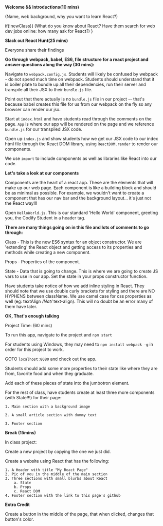 

**Welcome && Introductions(10 mins)**

(Name, web background, why you want to learn React?)

if(!newClass){
    (What do you know about React? Have them search for web dev jobs online: how many ask for React?)
}

**Slack out React Hunt(25 mins)**

Everyone share their findings

**Go through webpack, babel, ES6, file structure for a react project and answer questions along the way (30 mins):**

Navigate to `webpack.config.js`. Students will likely be confused by webpack - do not spend much time on webpack. Students should understand that it is boiler plate to bundle up all their dependencies, run their server and transpile all their JSX to their `bundle.js` file. 

Point out that there actually is no `bundle.js` file in our project -- that's because babel creates this file for us from our webpack on the fly so any browser can render our jsx.

Start at `index.html` and have students read through the comments on the page. `App` is where our app will be rendered on the page and we reference `bundle.js` for our transpiled JSX code.

Open up `index.js` and show students how we get our JSX code to our index html file through the React DOM library, using `ReactDOM.render` to render our components. 

We use `import` to include components as well as libraries like React into our code. 

**Let's take a look at our components**

Components are the heart of a react app. These are the elements that will make up our web page. Each component is like a building block and should be as minimal as possible. For example, we wouldn't want to create a component that has our nav bar and the background layout... it's just not the React way!!!

Open `HelloWorld.js`. This is our standard 'Hello World' component, greeting you, the Codify Student in a header tag. 

**There are many things going on in this file and lots of comments to go through:** 

Class - This is the new ES6 syntax for an object constructor. We are 'extending' the React object and getting access to its properties and methods while creating a new component.

Props - Properties of the component. 

State - Data that is going to change. This is where we are going to create JS vars to use in our app. Set the state in your props constructor function.

Have students take notice of how we add inline styling in React. They should note that we use double curly brackets for styling and there are NO HYPHENS between className. We use camel case for css properties as well (eg: textAlign */Not/* text-align). This will no doubt be an error many of them have later. 

**OK, That's enough talking**

Project Time: (60 mins)

To run this app, navigate to the project and `npm start`

For students using Windows, they may need to `npm install webpack -g` in order for this project to work. 

GOTO `localhost:8080` and check out the app.

Students should add some more properties to their state like where they are from, favorite food and when they graduate. 

Add each of these pieces of state into the jumbotron element.

For the rest of class, have students create at least three more components (with State!!!) for their page: 

    1. Main section with a background image

    2. A small article section with dummy text

    3. Footer section

**Break (15mins)**

In class project: 

Create a new project by copying the one we just did.

Create a website using React that has the following: 

    1. A Header with title "My React Page"
    2. Pic of you in the middle of the main section
    3. Three sections with small blurbs about React
        a. State
        b. Props
        c. React DOM
    4. Footer section with the link to this page's github

**Extra Credit**

Create a button in the middle of the page, that when clicked, changes that button's color. 








